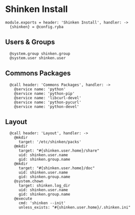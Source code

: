 
# Shinken Install

    module.exports = header: 'Shinken Install', handler: ->
      {shinken} = @config.ryba

## Users & Groups

      @system.group shinken.group
      @system.user shinken.user

## Commons Packages

      @call header: 'Commons Packages', handler: ->
        @service name: 'python'
        @service name: 'python-pip'
        @service name: 'libcurl-devel'
        @service name: 'python-pycurl'
        @service name: 'python-devel'

## Layout

      @call header: 'Layout', handler: ->
        @mkdir
          target: '/etc/shinken/packs'
        @mkdir
          target: "#{shinken.user.home}/share"
          uid: shinken.user.name
          gid: shinken.group.name
        @mkdir
          target: "#{shinken.user.home}/doc"
          uid: shinken.user.name
          gid: shinken.group.name
        @system.chown
          target: shinken.log_dir
          uid: shinken.user.name
          gid: shinken.group.name
        @execute
          cmd: 'shinken --init'
          unless_exists: "#{shinken.user.home}/.shinken.ini"
